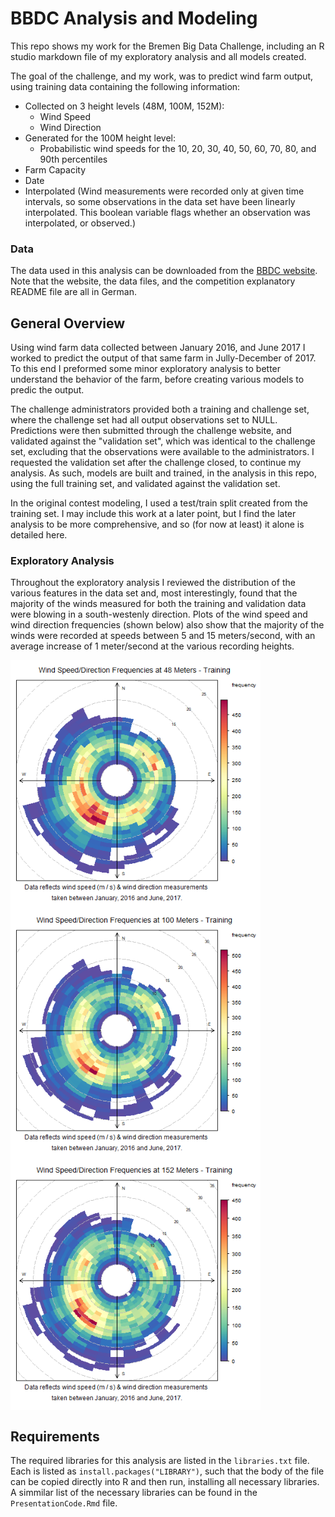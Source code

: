 # BBDC Analysis and Modeling
This repo shows my work for the Bremen Big Data Challenge, including an R studio markdown file of my exploratory analysis and all models created.

The goal of the challenge, and my work, was to predict wind farm output, using training data containing the following information:
* Collected on 3 height levels (48M, 100M, 152M):
  * Wind Speed
  * Wind Direction
* Generated for the 100M height level:
  * Probabilistic wind speeds for the 10, 20, 30, 40, 50, 60, 70, 80, and 90th percentiles
* Farm Capacity
* Date
* Interpolated (Wind measurements were recorded only at given time intervals, so some observations in the data set have been linearly interpolated. This boolean variable flags whether an observation was interpolated, or observed.)

### Data
The data used in this analysis can be downloaded from the [BBDC website](https://bbdc.csl.uni-bremen.de/index.php/2018h/23-aufgabenstellung-2018). Note that the website, the data files, and the competition explanatory README file are all in German.

## General Overview
Using wind farm data collected between January 2016, and June 2017 I worked to predict the output of that same farm in Jully-December of 2017. To this end I preformed some minor exploratory analysis to better understand the behavior of the farm, before creating various models to predic the output.

The challenge administrators provided both a training and challenge set, where the challenge set had all output observations set to NULL. Predictions were then submitted through the challenge website, and validated against the "validation set", which was identical to the challenge set, excluding that the observations were available to the administrators. I requested the validation set after the challenge closed, to continue my analysis. As such, models are built and trained, in the analysis in this repo, using the full training set, and validated against the validation set.

In the original contest modeling, I used a test/train split created from the training set. I may include this work at a later point, but I find the later analysis to be more comprehensive, and so (for now at least) it alone is detailed here.

### Exploratory Analysis
Throughout the exploratory analysis I reviewed the distribution of the various features in the data set and, most interestingly, found that the majority of the winds measured for both the training and validation data were blowing in a south-westenly direction. Plots of the wind speed and wind direction frequencies (shown below) also show that the majority of the winds were recorded at speeds between 5 and 15 meters/second, with an average increase of 1 meter/second at the various recording heights.

<img src="Images/polarFreq_48_train.png" alt="PolarFreq at 48 Meters" width="400" align = "middle"/><img src="Images/polarFreq_100_train.png" alt="PolarFreq at 100 Meters" width="400" align = "middle"/><img src="Images/polarFreq_152_train.png" alt="PolarFreq at 152 Meters" width="400" align = "middle"/>

## Requirements
The required libraries for this analysis are listed in the `libraries.txt` file. Each is listed as `install.packages("LIBRARY")`, such that the body of the file can be copied directly into R and then run, installing all necessary libraries.
A simmilar list of the necessary libraries can be found in the `PresentationCode.Rmd` file.
